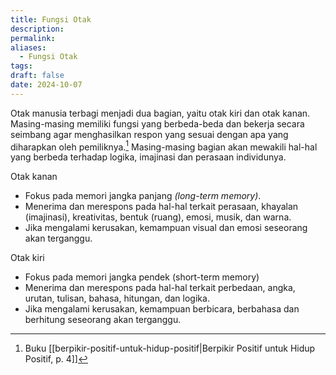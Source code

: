 ```yaml
---
title: Fungsi Otak
description: 
permalink: 
aliases:
  - Fungsi Otak
tags: 
draft: false
date: 2024-10-07
---
```

Otak manusia terbagi menjadi dua bagian, yaitu otak kiri dan otak kanan. Masing-masing memiliki fungsi yang berbeda-beda dan bekerja secara seimbang agar menghasilkan respon yang sesuai dengan apa yang diharapkan oleh pemiliknya.[^1] Masing-masing bagian akan mewakili hal-hal yang berbeda terhadap logika, imajinasi dan perasaan individunya.

Otak kanan
- Fokus pada memori jangka panjang *(long-term memory)*.
- Menerima dan merespons pada hal-hal terkait  perasaan, khayalan (imajinasi), kreativitas, bentuk (ruang), emosi, musik, dan warna.
- Jika mengalami kerusakan, kemampuan visual dan emosi seseorang akan terganggu.

Otak kiri
- Fokus pada memori jangka pendek (short-term memory)
- Menerima dan merespons pada hal-hal terkait perbedaan, angka, urutan, tulisan, bahasa, hitungan, dan logika.
- Jika mengalami kerusakan, kemampuan berbicara, berbahasa dan berhitung seseorang akan terganggu.


[^1]: Buku [[berpikir-positif-untuk-hidup-positif|Berpikir Positif untuk Hidup Positif, p. 4]] 